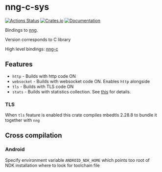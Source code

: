 # nng-c-sys

[![Actions Status](https://github.com/DoumanAsh/nng-c-sys/workflows/Rust/badge.svg)](https://github.com/DoumanAsh/nng-c-sys/actions)
[![Crates.io](https://img.shields.io/crates/v/nng-c-sys.svg)](https://crates.io/crates/nng-c-sys)
[![Documentation](https://docs.rs/nng-c-sys/badge.svg)](https://docs.rs/crate/nng-c-sys/)

Bindings to [nng](https://github.com/nanomsg/nng).

Version corresponds to C library

High level bindings: [nng-c](https://github.com/DoumanAsh/nng-c)

## Features

- `http` - Builds with http code ON
- `websocket` - Builds with websocket code ON. Enables `http` alongside
- `tls` - Builds with TLS code ON
- `stats` - Builds with statistics collection. See [this](https://nng.nanomsg.org/man/v1.8.0/nng_stat.5.html) for details.

### TLS

When `tls` feature is enabled this crate compiles mbedtls 2.28.8 to bundle it together with `nng`

## Cross compilation

### Android

Specify environment variable `ANDROID_NDK_HOME` which points too root of NDK installation where to look for toolchain file
